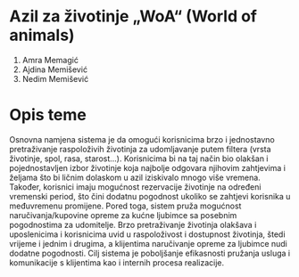 # Azil za životinje „WoA“ (World of animals)
1.	Amra Memagić
2.	Ajdina Memišević
3.	Nedim Memišević

# Opis teme

Osnovna namjena sistema je da omogući korisnicima brzo i jednostavno pretraživanje raspoloživih životinja za udomljavanje putem filtera (vrsta životinje, spol, rasa, starost...). Korisnicima bi na taj način bio olakšan i pojednostavljen izbor životinje koja najbolje odgovara njihovim zahtjevima i željama što bi ličnim dolaskom u azil iziskivalo mnogo više vremena. Također, korisnici imaju mogućnost rezervacije životinje na određeni vremenski period, što čini dodatnu pogodnost ukoliko se zahtjevi korisnika u međuvremenu promijene. 
Pored toga, sistem pruža mogućnost naručivanja/kupovine opreme za kućne ljubimce sa posebnim pogodnostima za udomitelje.
Brzo pretraživanje životinja olakšava i uposlenicima i korisnicima uvid u raspoloživost i dostupnost životinja, štedi vrijeme i jednim i drugima, a klijentima naručivanje opreme za ljubimce nudi dodatne pogodnosti.
Cilj sistema je poboljšanje efikasnosti pružanja usluga i komunikacije s klijentima kao i internih procesa realizacije.

